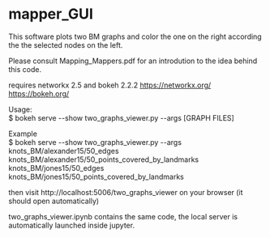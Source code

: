 # mapper_GUI

This software plots two BM graphs and color the one on the right according the the selected nodes on the left.  

Please consult Mapping_Mappers.pdf for an introdution to the idea behind this code.

requires networkx 2.5 and bokeh 2.2.2
https://networkx.org/  
https://bokeh.org/  

Usage:  
$ bokeh serve --show two_graphs_viewer.py --args [GRAPH FILES]  
  
Example  
$ bokeh serve --show two_graphs_viewer.py --args knots_BM/alexander15/50_edges knots_BM/alexander15/50_points_covered_by_landmarks knots_BM/jones15/50_edges knots_BM/jones15/50_points_covered_by_landmarks

then visit http://localhost:5006/two_graphs_viewer on your browser (it should open automatically)  


two_graphs_viewer.ipynb contains the same code, the local server is automatically launched inside jupyter.
